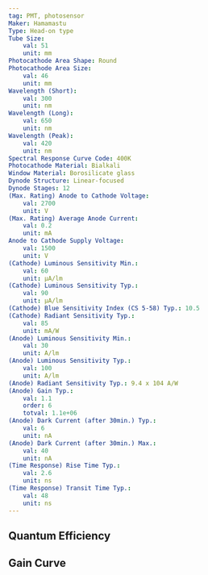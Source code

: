 ```yaml
---
tag: PMT, photosensor
Maker: Hamamastu
Type: Head-on type
Tube Size:
    val: 51
    unit: mm
Photocathode Area Shape: Round
Photocathode Area Size:
    val: 46
    unit: mm
Wavelength (Short):
    val: 300
    unit: nm
Wavelength (Long):
    val: 650
    unit: nm
Wavelength (Peak):
    val: 420
    unit: nm
Spectral Response Curve Code: 400K
Photocathode Material: Bialkali
Window Material: Borosilicate glass
Dynode Structure: Linear-focused
Dynode Stages: 12
(Max. Rating) Anode to Cathode Voltage:
    val: 2700
    unit: V
(Max. Rating) Average Anode Current:
    val: 0.2
    unit: mA
Anode to Cathode Supply Voltage:
    val: 1500
    unit: V
(Cathode) Luminous Sensitivity Min.:
    val: 60
    unit: μA/lm
(Cathode) Luminous Sensitivity Typ.:
    val: 90
    unit: μA/lm
(Cathode) Blue Sensitivity Index (CS 5-58) Typ.: 10.5
(Cathode) Radiant Sensitivity Typ.:
    val: 85
    unit: mA/W
(Anode) Luminous Sensitivity Min.:
    val: 30
    unit: A/lm
(Anode) Luminous Sensitivity Typ.:
    val: 100
    unit: A/lm
(Anode) Radiant Sensitivity Typ.: 9.4 x 104 A/W
(Anode) Gain Typ.:
    val: 1.1
    order: 6
    totval: 1.1e+06
(Anode) Dark Current (after 30min.) Typ.:
    val: 6
    unit: nA
(Anode) Dark Current (after 30min.) Max.:
    val: 40
    unit: nA
(Time Response) Rise Time Typ.:
    val: 2.6
    unit: ns
(Time Response) Transit Time Typ.:
    val: 48
    unit: ns
---
```

## Quantum Efficiency
## Gain Curve
